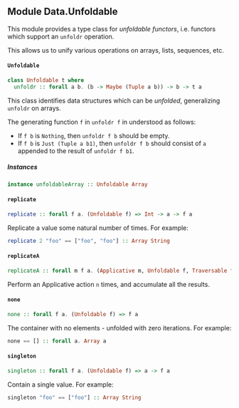 ## Module Data.Unfoldable

This module provides a type class for _unfoldable functors_, i.e.
functors which support an `unfoldr` operation.

This allows us to unify various operations on arrays, lists,
sequences, etc.

#### `Unfoldable`

``` purescript
class Unfoldable t where
  unfoldr :: forall a b. (b -> Maybe (Tuple a b)) -> b -> t a
```

This class identifies data structures which can be _unfolded_,
generalizing `unfoldr` on arrays.

The generating function `f` in `unfoldr f` in understood as follows:

- If `f b` is `Nothing`, then `unfoldr f b` should be empty.
- If `f b` is `Just (Tuple a b1)`, then `unfoldr f b` should consist of `a`
  appended to the result of `unfoldr f b1`.

##### Instances
``` purescript
instance unfoldableArray :: Unfoldable Array
```

#### `replicate`

``` purescript
replicate :: forall f a. (Unfoldable f) => Int -> a -> f a
```

Replicate a value some natural number of times.
For example:

~~~ purescript
replicate 2 "foo" == ["foo", "foo"] :: Array String
~~~

#### `replicateA`

``` purescript
replicateA :: forall m f a. (Applicative m, Unfoldable f, Traversable f) => Int -> m a -> m (f a)
```

Perform an Applicative action `n` times, and accumulate all the results.

#### `none`

``` purescript
none :: forall f a. (Unfoldable f) => f a
```

The container with no elements - unfolded with zero iterations.
For example:

~~~ purescript
none == [] :: forall a. Array a
~~~

#### `singleton`

``` purescript
singleton :: forall f a. (Unfoldable f) => a -> f a
```

Contain a single value.
For example:

~~~ purescript
singleton "foo" == ["foo"] :: Array String
~~~


